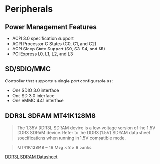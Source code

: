 Peripherals
==

## Power Management Features

- ACPI 3.0 specification support
- ACPI Processor C States (C0, C1, and C2)
- ACPI Sleep State Support (S0, S3, S4, and S5)
- PCI Express L0, L1, L2, and L3

## SD/SDIO/MMC

Controller that supports a single port configurable as:

- One SDIO 3.0 interface
- One SD 3.0 interface
- One eMMC 4.41 interface

## DDR3L SDRAM MT41K128M8

> The 1.35V DDR3L SDRAM device is a low-voltage version of the 1.5V DDR3 SDRAM device. Refer to the
DDR3 (1.5V) SDRAM data sheet specifications when running in 1.5V compatible mode.

> MT41K128M8 – 16 Meg x 8 x 8 banks

[DDR3L SDRAM Datasheet](https://www.google.com.mx/url?sa=t&rct=j&q=&esrc=s&source=web&cd=1&cad=rja&uact=8&ved=0ahUKEwig567JrtDLAhUH8GMKHb9EAlwQFggbMAA&url=https%3A%2F%2Fwww.micron.com%2F~%2Fmedia%2FDocuments%2FProducts%2FData%2520Sheet%2FDRAM%2FDDR3%2F1Gb_1_35V_DDR3L.pdf&usg=AFQjCNFc_LkmDKC5Uc5T-uf2DYx8MipPBg)

